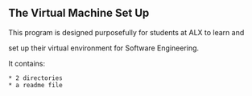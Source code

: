 ## The Virtual Machine Set Up

This program is designed purposefully for students at ALX to learn and

set up their virtual environment for Software Engineering.

It contains:

	* 2 directories
	* a readme file  

